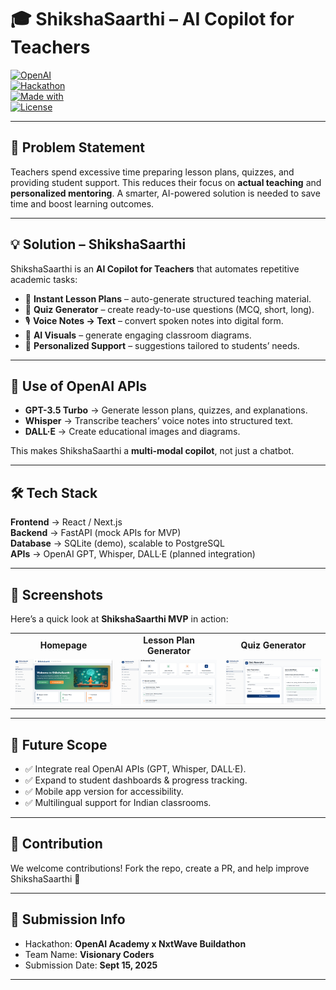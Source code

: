 # 🎓 ShikshaSaarthi – AI Copilot for Teachers  

[![OpenAI](https://img.shields.io/badge/OpenAI-GPT--3.5--Turbo-blue)](https://openai.com)  
[![Hackathon](https://img.shields.io/badge/Hackathon-OpenAI%20x%20NxtWave-orange)](https://forms.ccbp.in/openai-nxtwave-buildathon-project-submission)  
[![Made with](https://img.shields.io/badge/Made%20with-FastAPI-green)](https://fastapi.tiangolo.com/)  
[![License](https://img.shields.io/badge/License-MIT-yellow)](LICENSE)  

---

## 🚀 Problem Statement  

Teachers spend excessive time preparing lesson plans, quizzes, and providing student support. This reduces their focus on **actual teaching** and **personalized mentoring**. A smarter, AI-powered solution is needed to save time and boost learning outcomes.  

---

## 💡 Solution – ShikshaSaarthi  

ShikshaSaarthi is an **AI Copilot for Teachers** that automates repetitive academic tasks:  

- 📘 **Instant Lesson Plans** – auto-generate structured teaching material.  
- 📝 **Quiz Generator** – create ready-to-use questions (MCQ, short, long).  
- 🎙 **Voice Notes → Text** – convert spoken notes into digital form.  
- 🎨 **AI Visuals** – generate engaging classroom diagrams.  
- 🎯 **Personalized Support** – suggestions tailored to students’ needs.  

---

## 🤖 Use of OpenAI APIs  

- **GPT-3.5 Turbo** → Generate lesson plans, quizzes, and explanations.  
- **Whisper** → Transcribe teachers’ voice notes into structured text.  
- **DALL·E** → Create educational images and diagrams.  

This makes ShikshaSaarthi a **multi-modal copilot**, not just a chatbot.  

---

## 🛠️ Tech Stack  

**Frontend** → React / Next.js  
**Backend** → FastAPI (mock APIs for MVP)  
**Database** → SQLite (demo), scalable to PostgreSQL  
**APIs** → OpenAI GPT, Whisper, DALL·E (planned integration)  

---

## 📸 Screenshots  

Here’s a quick look at **ShikshaSaarthi MVP** in action:  

<table>
  <tr>
    <td align="center"><b>Homepage</b></td>
    <td align="center"><b>Lesson Plan Generator</b></td>
    <td align="center"><b>Quiz Generator</b></td>
  </tr>
  <tr>
    <td><img src="public/Screenshot 2025-09-15 140635.png" width="250"/></td>
    <td><img src="public/Screenshot 2025-09-15 140659.png" width="250"/></td>
    <td><img src="public/Screenshot 2025-09-15 140834.png" width="250"/></td>
  </tr>
</table>  

---

## 🔮 Future Scope  

- ✅ Integrate real OpenAI APIs (GPT, Whisper, DALL·E).  
- ✅ Expand to student dashboards & progress tracking.  
- ✅ Mobile app version for accessibility.  
- ✅ Multilingual support for Indian classrooms.  

---

## 🤝 Contribution  

We welcome contributions! Fork the repo, create a PR, and help improve ShikshaSaarthi 🚀  

---

## 📌 Submission Info  

- Hackathon: **OpenAI Academy x NxtWave Buildathon**  
- Team Name: **Visionary Coders**  
- Submission Date: **Sept 15, 2025**  

---
